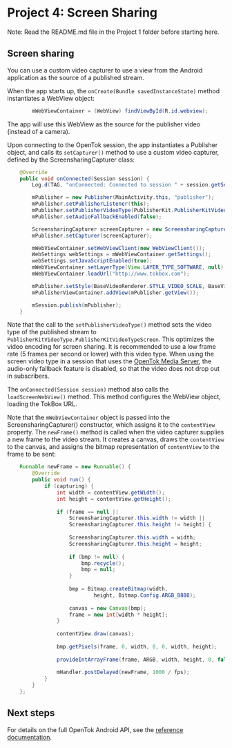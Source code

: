 # Project 4: Screen Sharing

Note: Read the README.md file in the Project 1 folder before starting here.

## Screen sharing

You can use a custom video capturer to use a view from the Android application as the source of
a published stream.

When the app starts up, the `onCreate(Bundle savedInstanceState)` method instantiates a WebView
object:

```java
        mWebViewContainer = (WebView) findViewById(R.id.webview);
```

The app will use this WebView as the source for the publisher video (instead of a camera).

Upon connecting to the OpenTok session, the app instantiates a Publisher object, and calls its
`setCapturer()` method to use a custom video capturer, defined by the ScreensharingCapturer
class:

```java
    @Override
    public void onConnected(Session session) {
        Log.d(TAG, "onConnected: Connected to session " + session.getSessionId());

        mPublisher = new Publisher(MainActivity.this, "publisher");
        mPublisher.setPublisherListener(this);
        mPublisher.setPublisherVideoType(PublisherKit.PublisherKitVideoType.PublisherKitVideoTypeScreen);
        mPublisher.setAudioFallbackEnabled(false);

        ScreensharingCapturer screenCapturer = new ScreensharingCapturer(MainActivity.this, mWebViewContainer);
        mPublisher.setCapturer(screenCapturer);

        mWebViewContainer.setWebViewClient(new WebViewClient());
        WebSettings webSettings = mWebViewContainer.getSettings();
        webSettings.setJavaScriptEnabled(true);
        mWebViewContainer.setLayerType(View.LAYER_TYPE_SOFTWARE, null);
        mWebViewContainer.loadUrl("http://www.tokbox.com");

        mPublisher.setStyle(BaseVideoRenderer.STYLE_VIDEO_SCALE, BaseVideoRenderer.STYLE_VIDEO_FILL);
        mPublisherViewContainer.addView(mPublisher.getView());

        mSession.publish(mPublisher);
    }
```

Note that the call to the `setPublisherVideoType()` method sets the video type of the published
stream to `PublisherKitVideoType.PublisherKitVideoTypeScreen`. This optimizes the video encoding for
screen sharing. It is recommended to use a low frame rate (5 frames per second or lower) with this
video type. When using the screen video type in a session that uses the [OpenTok Media
Server](https://tokbox.com/opentok/tutorials/create-session/#media-mode), the
audio-only fallback feature is disabled, so that the video does not drop out in subscribers.

The `onConnected(Session session)` method also calls the `loadScreenWebView()` method. This method
configures the WebView object, loading the TokBox URL.

Note that the `mWebViewContainer` object is passed into the ScreensharingCapturer() constructor,
which assigns it to the `contentView` property. The `newFrame()` method is called when the video
capturer supplies a new frame to the video stream. It creates a canvas, draws the `contentView`
to the canvas, and assigns the bitmap representation of `contentView` to the frame to be sent:

```java
    Runnable newFrame = new Runnable() {
        @Override
        public void run() {
            if (capturing) {
                int width = contentView.getWidth();
                int height = contentView.getHeight();
                
                if (frame == null ||
                    ScreensharingCapturer.this.width != width ||
                    ScreensharingCapturer.this.height != height) {
                    
                    ScreensharingCapturer.this.width = width;
                    ScreensharingCapturer.this.height = height;
                    
                    if (bmp != null) {
                        bmp.recycle();
                        bmp = null;
                    }
                    
                    bmp = Bitmap.createBitmap(width,
                            height, Bitmap.Config.ARGB_8888);
                    
                    canvas = new Canvas(bmp);
                    frame = new int[width * height];
                }
                
                contentView.draw(canvas);
                
                bmp.getPixels(frame, 0, width, 0, 0, width, height);
 
                provideIntArrayFrame(frame, ARGB, width, height, 0, false);
 
                mHandler.postDelayed(newFrame, 1000 / fps);
            }
        }
    };
```

## Next steps

For details on the full OpenTok Android API, see the [reference
documentation](https://tokbox.com/opentok/libraries/client/android/reference/index.html).
